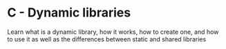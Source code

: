 # C - Dynamic libraries
Learn what is a dynamic library, how it works, how to create one, and how to use it as well as the differences between static and shared libraries
